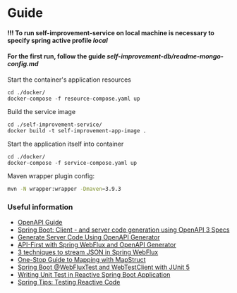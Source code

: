 
# Guide

#### !!! To run self-improvement-service on local machine is necessary to specify spring active profile _local_

#### For the first run, follow the guide _self-improvement-db/readme-mongo-config.md_

Start the container's application resources
```shell
cd ./docker/
docker-compose -f resource-compose.yaml up
```

Build the service image
```shell
cd ./self-improvement-service/
docker build -t self-improvement-app-image .
```

Start the application itself into container
```shell
cd ./docker/
docker-compose -f service-compose.yaml up
```

Maven wrapper plugin config:
```bash
mvn -N wrapper:wrapper -Dmaven=3.9.3
```

### Useful information
* [OpenAPI Guide](https://swagger.io/docs/specification/about/)
* [Spring Boot: Client - and server code generation using OpenAPI 3 Specs](https://blog.palo-it.com/en/spring-boot-client-and-server-code-generation-using-openapi-3-specs)
* [Generate Server Code Using OpenAPI Generator](https://mydeveloperplanet.com/2022/02/08/generate-server-code-using-openapi-generator/)
* [API-First with Spring WebFlux and OpenAPI Generator](https://boottechnologies-ci.medium.com/api-first-with-spring-webflux-and-openapi-generator-38b7804c4ed4)
* [3 techniques to stream JSON in Spring WebFlux](https://nurkiewicz.com/2021/08/json-streaming-in-webflux.html)
* [One-Stop Guide to Mapping with MapStruct](https://reflectoring.io/java-mapping-with-mapstruct/)
* [Spring Boot @WebFluxTest and WebTestClient with JUnit 5](https://howtodoinjava.com/spring-boot2/testing/webfluxtest-with-webtestclient/)
* [Writing Unit Test in Reactive Spring Boot Application](https://medium.com/@BPandey/writing-unit-test-in-reactive-spring-boot-application-32b8878e2f57)
* [Spring Tips: Testing Reactive Code](https://www.youtube.com/watch?v=RPmTXiw-dHA&ab_channel=SpringDeveloper)


